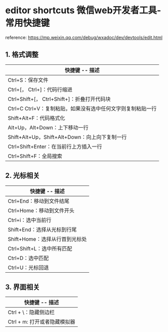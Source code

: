 # editor shortcuts 微信web开发者工具-常用快捷键

reference: https://mp.weixin.qq.com/debug/wxadoc/dev/devtools/edit.html
## 1. 格式调整

|快捷键 -- 描述|
|-----------|
|Ctrl+S：保存文件|
|Ctrl+[， Ctrl+]：代码行缩进|
|Ctrl+Shift+[， Ctrl+Shift+]：折叠打开代码块|
|Ctrl+C Ctrl+V：复制粘贴，如果没有选中任何文字则复制粘贴一行|
|Shift+Alt+F：代码格式化|
|Alt+Up，Alt+Down：上下移动一行|
|Shift+Alt+Up，Shift+Alt+Down：向上向下复制一行|
|Ctrl+Shift+Enter：在当前行上方插入一行|
|Ctrl+Shift+F：全局搜索|

## 2. 光标相关

|快捷键 -- 描述|
|-----------|
|Ctrl+End：移动到文件结尾|
|Ctrl+Home：移动到文件开头|
|Ctrl+i：选中当前行|
|Shift+End：选择从光标到行尾|
|Shift+Home：选择从行首到光标处|
|Ctrl+Shift+L：选中所有匹配|
|Ctrl+D：选中匹配|
|Ctrl+U：光标回退|

## 3. 界面相关

|快捷键 -- 描述|
|-----------|
|Ctrl + \：隐藏侧边栏|
|Ctrl + m: 打开或者隐藏模拟器|